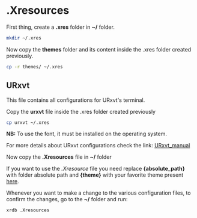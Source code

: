 # .Xresources

First thing, create a **.xres** folder in **~/** folder.

```bash
mkdir ~/.xres
```

Now copy the **themes** folder and its content inside the .xres folder created previously.

```bash
cp -r themes/ ~/.xres
```
 
## URxvt
This file contains all configurations for URxvt's terminal.

Copy the **urxvt** file inside the .xres folder created previously

```bash
cp urxvt ~/.xres
```

**NB:** To use the font, it must be installed on the operating system.

For more details about URxvt configurations check the link: [URxvt_manual](https://linux.die.net/man/1/urxvt)

Now copy the **.Xresources** file in **~/** folder

If you want to use the *.Xresource* file you need replace **{absolute_path}** with folder absolute path and **{theme}** with your favorite theme present [here](themes/). 

Whenever you want to make a change to the various configuration files, to confirm the changes, go to the **~/** folder and run:

```bash
xrdb .Xresources
```